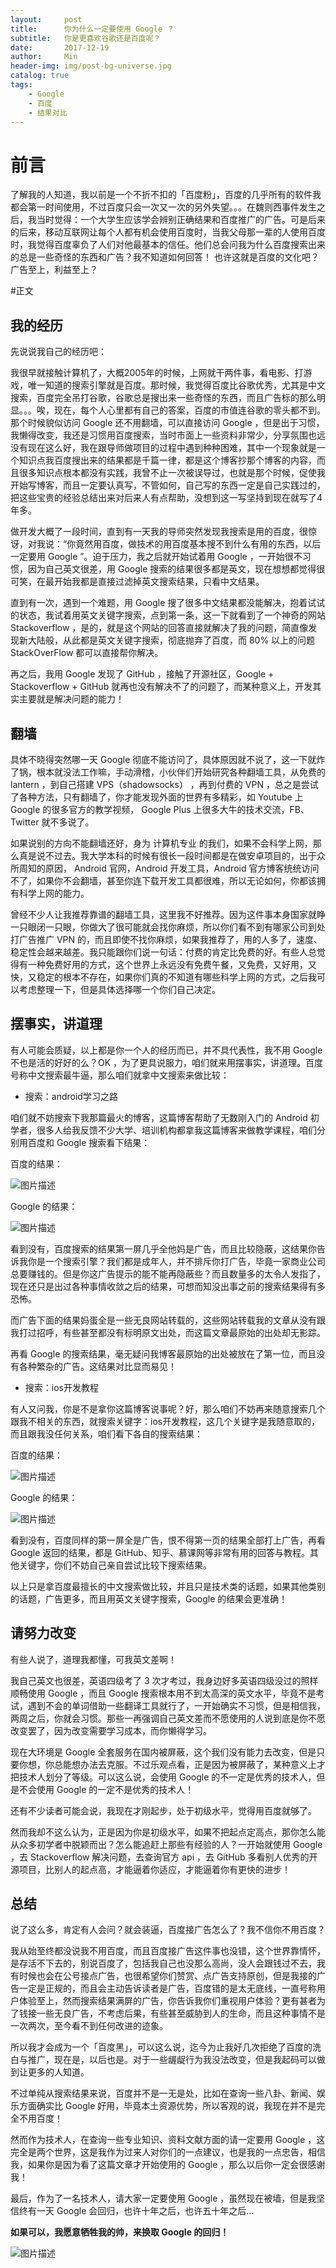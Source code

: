 ```yaml
---
layout:     post
title:      你为什么一定要使用 Google ？
subtitle:   你是更喜欢谷歌还是百度呢？
date:       2017-12-19
author:     Min
header-img: img/post-bg-universe.jpg
catalog: true
tags:
    - Google
    - 百度
    - 结果对比
---
```


# 前言
了解我的人知道，我以前是一个不折不扣的「百度粉」，百度的几乎所有的软件我都会第一时间使用，不过百度只会一次又一次的另外失望。。。在魏则西事件发生之后，我当时觉得：一个大学生应该学会辨别正确结果和百度推广的广告。可是后来的后来，移动互联网让每个人都有机会使用百度时，当我父母那一辈的人使用百度时，我觉得百度辜负了人们对他最基本的信任。他们总会问我为什么百度搜索出来的总是一些奇怪的东西和广告？我不知道如何回答！
也许这就是百度的文化吧？广告至上，利益至上？

#正文

## 我的经历

先说说我自己的经历吧：

我很早就接触计算机了，大概2005年的时候，上网就干两件事，看电影、打游戏，唯一知道的搜索引擎就是百度。那时候，我觉得百度比谷歌优秀，尤其是中文搜索，百度完全吊打谷歌，谷歌总是搜出来一些奇怪的东西，而且广告标的那么明显。。。唉，现在，每个人心里都有自己的答案，百度的市值连谷歌的零头都不到。
那个时候貌似访问 Google 还不用翻墙，可以直接访问 Google ，但是出于习惯，我懒得改变，我还是习惯用百度搜索，当时市面上一些资料非常少，分享氛围也远没有现在这么好，我在跟导师做项目的过程中遇到种种困难，其中一个现象就是一个知识点我百度搜出来的结果都是千篇一律，都是这个博客抄那个博客的内容，而且很多知识点根本都没有实践，我曾不止一次被误导过，也就是那个时候，促使我开始写博客，而且一定要认真写，不管如何，自己写的东西一定是自己实践过的，把这些宝贵的经验总结出来对后来人有点帮助，没想到这一写坚持到现在就写了4年多。

做开发大概了一段时间，直到有一天我的导师突然发现我搜索是用的百度，很惊讶，对我说：“你竟然用百度，做技术的用百度基本搜不到什么有用的东西，以后一定要用 Google ”。迫于压力，我之后就开始试着用 Google ，一开始很不习惯，因为自己英文很差，用 Google 搜索的结果很多都是英文，现在想想都觉得很可笑，在最开始我都是直接过滤掉英文搜索结果，只看中文结果。

直到有一次，遇到一个难题，用 Google 搜了很多中文结果都没能解决，抱着试试的状态，我试着用英文关键字搜索，点到第一条，这一下就看到了一个神奇的网站 Stackoverflow ，是的，就是这个网站的回答直接就解决了我的问题，简直像发现新大陆般，从此都是英文关键字搜索，彻底抛弃了百度，而 80% 以上的问题 StackOverFlow 都可以直接帮你解决。

再之后，我用 Google 发现了 GitHub ，接触了开源社区，Google + Stackoverflow + GitHub 就再也没有解决不了的问题了，而某种意义上，开发其实主要就是解决问题的能力！

## 翻墙

具体不晓得突然哪一天 Google 彻底不能访问了，具体原因就不说了，这一下就炸了锅，根本就没法工作嘛，手动滑稽，小伙伴们开始研究各种翻墙工具，从免费的lantern ，到自己搭建 VPS（shadowsocks） ，再到付费的 VPN ，总之是尝试了各种方法，只有翻墙了，你才能发现外面的世界有多精彩，如 Youtube 上 Google 的很多官方的教学视频， Google Plus 上很多大牛的技术交流，FB、Twitter 就不多说了。

如果说别的方向不能翻墙还好，身为 计算机专业 的我们，如果不会科学上网，那么真是说不过去。我大学本科的时候有很长一段时间都是在做安卓项目的，出于众所周知的原因， Android 官网，Android 开发工具，Android 官方博客统统访问不了，如果你不会翻墙，甚至你连下载开发工具都很难，所以无论如何，你都该拥有科学上网的能力。

曾经不少人让我推荐靠谱的翻墙工具，这里我不好推荐。因为这件事本身国家就睁一只眼闭一只眼，你做大了很可能就会找你麻烦，所以你们看不到有哪家公司到处打广告推广 VPN 的，而且即使不找你麻烦，如果我推荐了，用的人多了，速度、稳定性会越来越差。我只能跟你们说一句话：付费的肯定比免费的好。有些人总觉得有一种免费好用的方式，这个世界上永远没有免费午餐，又免费，又好用，又快，又稳定的根本不存在，如果你们真的不知道有哪些科学上网的方式，之后我可以考虑整理一下，但是具体选择哪一个你们自己决定。

## 摆事实，讲道理

有人可能会质疑，以上都是你一个人的经历而已，并不具代表性，我不用 Google 不也是活的好好的么？OK ，为了更具说服力，咱们就来用摆事实，讲道理。百度号称中文搜索最牛逼，那么咱们就拿中文搜索来做比较：

- 搜索：android学习之路

咱们就不妨搜索下我那篇最火的博客，这篇博客帮助了无数刚入门的 Android 初学者，很多人给我反馈不少大学、培训机构都拿我这篇博客来做教学课程，咱们分别用百度和 Google 搜索看下结果：

百度的结果：


![图片描述](/image/baidu_android.png)

Google 的结果：


![图片描述](/image/google_android.png)

看到没有，百度搜索的结果第一屏几乎全他妈是广告，而且比较隐蔽，这结果你告诉我你是一个搜索引擎？我们都是成年人，并不排斥你打广告，毕竟一家商业公司总要赚钱的。但是你这广告提示的能不能再隐蔽些？而且数量多的太令人发指了，现在还只是出过各种事情收敛之后的结果，可想而知没出事之前的搜索结果得有多恐怖。

而广告下面的结果妈蛋全是一些无良网站转载的，这些网站转载我的文章从没有跟我打过招呼，有些甚至都没有标明原文出处，而这篇文章最原始的出处却无影踪。

再看 Google 的搜索结果，毫无疑问我博客最原始的出处被放在了第一位，而且没有各种繁杂的广告。这结果对比显而易见！

- 搜索：ios开发教程

有人又问我，你是不是拿你这篇博客说事呢？好，那么咱们不妨再来随意搜索几个跟我不相关的东西，就搜索关键字：ios开发教程，这几个关键字是我随意取的，而且跟我没任何关系，咱们看下各自的搜索结果：

百度的结果：

![图片描述](/image/baidu_ios.png)

Google 的结果：


![图片描述](/image/google_ios.png)

看到没有，百度同样的第一屏全是广告，恨不得第一页的结果全部打上广告，再看 Google 返回的结果，都是 GitHub、知乎、慕课网等非常有用的回答与教程。其他关键字，你们不妨自己亲自尝试比较下搜索结果。

以上只是拿百度最擅长的中文搜索做比较，并且只是技术类的话题，如果其他类别的话题，广告更多，而且用英文关键字搜索，Google 的结果会更准确！

## 请努力改变

有些人说了，道理我都懂，可我英文差啊！

我自己英文也很差，英语四级考了 3 次才考过，我身边好多英语四级没过的照样顺畅使用 Google ，而且 Google 搜索根本用不到太高深的英文水平，毕竟不是考试，遇到不会的单词借助一些翻译工具就行了，一开始确实不习惯，但是相信我，两周之后，你就会习惯。那些一再强调自己英文差而不愿使用的人说到底是你不愿改变罢了，因为改变需要学习成本，而你懒得学习。

现在大环境是 Google 全套服务在国内被屏蔽，这个我们没有能力去改变，但是只要你想，你总能想办法去克服。不过乐观点看，正是因为被屏蔽了，某种意义上才把技术人划分了等级。可以这么说，会使用 Google 的不一定是优秀的技术人，但是不会使用 Google 的一定不是优秀的技术人！

还有不少读者可能会说，我现在才刚起步，处于初级水平，觉得用百度就够了。

然而我却不这么认为，正是因为你是初级水平，如果不把起点定高点，那你怎么能从众多初学者中脱颖而出？怎么能追赶上那些有经验的人？一开始就使用 Google ，去 Stackoverflow 解决问题，去查询官方 api ，去 GitHub 多看别人优秀的开源项目，比别人的起点高，才能逼着你适应，才能逼着你有更快的进步！

## 总结

说了这么多，肯定有人会问？就会装逼，百度接广告怎么了？我不信你不用百度？

我从始至终都没说我不用百度，而且百度接广告这件事也没错，这个世界靠情怀，是存活不下去的，别说百度了，包括我自己也没那么高尚，没人会跟钱过不去，我有时候也会在公号接点广告，也很希望你们赞赏、点广告支持原创，但是我接的广告一定是正规的，而且会主动告诉读者是广告，百度错的是太无底线，一直号称用户体验至上，然而搜索结果满屏的广告，你告诉我你们重视用户体验？更有甚者为了钱接一些无良广告，不考虑后果，有些甚至威胁到人的生命，而且这种事情不是一次两次，至今看不到任何改进的迹象。

所以我才会成为一个「百度黑」，可以这么说，迄今为止我好几次拒绝了百度的洗白与推广，现在是，以后也是。对于一些龌龊行为我没法改变，但是我起码可以做到让更多的人知道。

不过单纯从搜索结果来说，百度并不是一无是处，比如在查询一些八卦、新闻、娱乐方面确实比 Google 好用，毕竟本土资源优势，所以客观的说，我现在并不是完全不用百度！

然而作为技术人，在查询一些专业知识、资料文献方面的请一定要用 Google ，这完全是两个世界，这是我作为过来人对你们的一点建议，也是我的一点忠告，相信我，如果你是因为看了这篇文章才开始使用的 Google ，那么以后你一定会很感谢我！


最后，作为了一名技术人，请大家一定要使用 Google ，虽然现在被墙，但是我坚信终有一天 Google 会回归，也许十年之后，也许五十年之后...


**如果可以，我愿意牺牲我的帅，来换取 Google 的回归！**


![图片描述](/image/weixinpublic.jpg)




